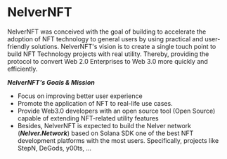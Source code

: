 # NelverNFT

NelverNFT was conceived with the goal of building to accelerate the adoption of NFT technology to general users by using practical and user-friendly solutions. NelverNFT's vision is to create a single touch point to build NFT Technology projects with real utility. Thereby, providing the protocol to convert Web 2.0 Enterprises to Web 3.0 more quickly and efficiently.

**_NelverNFT's Goals & Mission_**

- Focus on improving better user experience
- Promote the application of NFT to real-life use cases.
- Provide Web3.0 developers with an open source tool (Open Source) capable of extending NFT-related utility features
- Besides, NelverNFT is expected to build the Nelver network (**_Nelver.Network_**) based on Solana SDK one of the best NFT development platforms with the most users. Specifically, projects like StepN, DeGods, y00ts, ...
